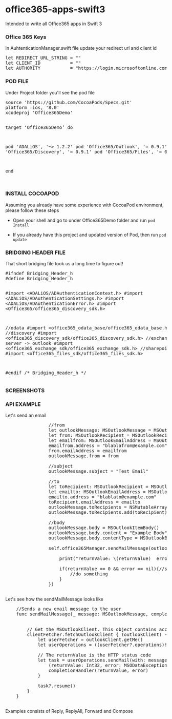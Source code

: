 # office365-apps-swift3
Intended to write all Office365 apps in Swift 3 

<h3>Office 365 Keys</h3>
In AuhtenticationManager.swift file update your redirect url and client id
<pre>
let REDIRECT_URL_STRING = ""
let CLIENT_ID           = ""
let AUTHORITY           = "https://login.microsoftonline.com/common"
</pre>

<h3>POD FILE</h3>
Under Project folder you'll see the pod file
<pre>
source 'https://github.com/CocoaPods/Specs.git'
platform :ios, '8.0'
xcodeproj 'Office365Demo'

target ‘Office365Demo’ do

pod 'ADALiOS', '~> 1.2.2'
pod 'Office365/Outlook', '= 0.9.1'
pod 'Office365/Discovery', '= 0.9.1'
pod 'Office365/Files', '= 0.9.1'

end

</pre>

<h3>INSTALL COCOAPOD</h3>

Assuming you already have some experience with CocoaPod environment, please follow these steps

- Open your shell and go to under Office365Demo folder and run
<code>pod Install</code>

- If you already have this project and updated version of Pod, then run
<code>pod update</code>

<h3>BRIDGING HEADER FILE</h3>
That short bridging file took us a long time to figure out!
<pre>
#ifndef Bridging_Header_h
#define Bridging_Header_h

#import &lt;ADALiOS/ADAuthenticationContext.h&gt;
#import &lt;ADALiOS/ADAuthenticationSettings.h&gt;
#import &lt;ADALiOS/ADAuthenticationError.h&gt;
#import &lt;Office365/office365_discovery_sdk.h&gt;

//odata
#import &lt;office365_odata_base/office365_odata_base.h>
//discovery
#import &lt;office365_discovery_sdk/office365_discovery_sdk.h&gt;
//exchange server -> outlook
#import &lt;office365_exchange_sdk/office365_exchange_sdk.h&gt;
//sharepoint
#import &lt;office365_files_sdk/office365_files_sdk.h&gt;

#endif /* Bridging_Header_h */
</pre>


<h3>SCREENSHOTS</h3>

<h3>API EXAMPLE</h3>

Let's send an email

<pre>
                //from
                let outlookMessage: MSOutlookMessage = MSOutlookMessage()
                let from: MSOutlookRecipient = MSOutlookRecipient()
                let emailfrom: MSOutlookEmailAddress = MSOutlookEmailAddress()
                emailfrom.address = "blablafrom@example.com"
                from.emailAddress = emailfrom
                outlookMessage.from = from
                
                //subject
                outlookMessage.subject = "Test Email"
                
                //to
                let toRecipient: MSOutlookRecipient = MSOutlookRecipient()
                let emailto: MSOutlookEmailAddress = MSOutlookEmailAddress()
                emailto.address = "blablato@example.com"
                toRecipient.emailAddress = emailto
                outlookMessage.toRecipients = NSMutableArray()
                outlookMessage.toRecipients.add(toRecipient)
                
                //body
                outlookMessage.body = MSOutlookItemBody()
                outlookMessage.body.content = "<!DOCTYPE html><html><body>Example Body</body></html>"
                outlookMessage.body.contentType = MSOutlookBodyType.bodyType_HTML
                
                self.office365Manager.sendMailMessage(outlookMessage, completionHandler: { (returnValue: Int32, error: MSODataException?) in
                    
                    print("returnValue: \(returnValue)  error: \(error)")
                    
                    if(returnValue == 0 && error == nil){//successfull
                        //do something
                    }
                })

</pre>


Let's see how the sendMailMessage looks like

<pre>
    //Sends a new email message to the user
    func sendMailMessage(_ message: MSOutlookMessage, completionHandler:@escaping ((Int32, MSODataException?) -> Void)) {
        
        
        // Get the MSOutlookClient. This object contains access tokens and methods to call the service
        clientFetcher.fetchOutlookClient { (outlookClient) -> Void in
            let userFetcher = outlookClient.getMe()
            let userOperations = ((userFetcher?.operations)! as MSOutlookUserOperations)
            
            // The returnValue is the HTTP status code
            let task = userOperations.sendMail(with: message, saveToSentItems: true) {
                (returnValue: Int32, error: MSODataException?) -> Void in
                completionHandler(returnValue, error)
            }
            
            task?.resume()
        }
    }

</pre>


Examples consists of Reply, ReplyAll, Forward and Compose

